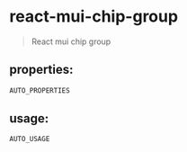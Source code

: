 # react-mui-chip-group
> React mui chip group


## properties:
```javascript
AUTO_PROPERTIES
```

## usage:
```jsx
AUTO_USAGE
```
